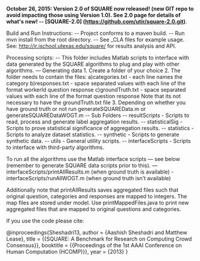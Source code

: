 **October 26, 2015: Version 2.0 of SQUARE now released! (new GIT repo to avoid impacting those using Version 1.0). See 2.0 page for details of what's new! -- [SQUARE-2.0] (https://github.com/utir/square-2.0.git)**.

Build and Run Instructions:
-- Project conforms to a maven build.
-- Run mvn install from the root directory.
-- See _CLA files for example usage.
See: http://ir.ischool.utexas.edu/square/ for results analysis and API.


Processing scripts:
-- This folder includes Matlab scripts to interface with data generated by the SQUARE algorithms to plug and play with other algorithms.
— Generating data
	1. Create a folder of your choice
	2. The folder needs to contain the files:
		a)categories.txt - each line names the category 
		b)responses.txt - space separated values with each line of the format
					workerId question response
		c)groundTruth.txt - space separated values with each line of the format
					question response
		Note that its not necessary to have the groundTruth.txt file
	3. Depending on whether you have ground truth or not run generateSQUAREData.m or 	   generateSQUAREDataWOGT.m
-- Sub Folders
	-- resultScripts 
		- Scripts to read, process and generate label aggregation results.
	-- statisticalSig
		- Scripts to prove statistical significance of aggregation results.
	-- statistics
		- Scripts to analyze dataset statistics.
	-- synthetic
		- Scripts to generate synthetic data.
	-- utils
		- General utility scripts.
	-- interfaceScripts
		- Scripts to interface with third-party algorithms.
 
To run all the algorithms use the Matlab interface scripts — see below (remember to generate SQUARE data scripts prior to this).
	— interfaceScripts/printAllResults.m (when ground truth is available)
	- interfaceScripts/runAllWOGT.m (when ground truth isn’t available)

Additionally note that printAllResults saves aggregated files such that original question, categories and responses are mapped to integers. The map files are stored under model. Use printMappedFiles.java to print new aggregated files that are mapped to original questions and categories.

If you use the code please cite:

@inproceedings{Sheshadri13,
  author = {Aashish Sheshadri and Matthew Lease},
  title = {{SQUARE: A Benchmark for Research on Computing Crowd Consensus}},
  booktitle = {{Proceedings of the 1st AAAI Conference on Human Computation (HCOMP)}},
  year = {2013}
}

